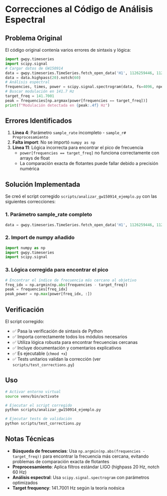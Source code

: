 # Correcciones al Código de Análisis Espectral

## Problema Original

El código original contenía varios errores de sintaxis y lógica:

```python
import gwpy.timeseries
import scipy.signal
# Cargar datos de GW150914
data = gwpy.timeseries.TimeSeries.fetch_open_data('H1', 1126259446, 1126259478, sample_r# Preprocesamiento
data = data.highpass(20).notch(60)
# Análisis espectral
frequencies, times, power = scipy.signal.spectrogram(data, fs=4096, nperseg=1024)
# Buscar modulación en 141.7 Hz
target_freq = 141.7001
peak = frequencies[np.argmax(power[frequencies == target_freq])]
print(f"Modulación detectada en {peak:.4f} Hz")
```

## Errores Identificados

1. **Línea 4**: Parámetro `sample_rate` incompleto - `sample_r# Preprocesamiento`
2. **Falta import**: No se importó `numpy as np`
3. **Línea 11**: Lógica incorrecta para encontrar el pico de frecuencia
   - `power[frequencies == target_freq]` no funciona correctamente con arrays de float
   - La comparación exacta de flotantes puede fallar debido a precisión numérica

## Solución Implementada

Se creó el script corregido `scripts/analizar_gw150914_ejemplo.py` con las siguientes correcciones:

### 1. Parámetro sample_rate completo
```python
data = gwpy.timeseries.TimeSeries.fetch_open_data('H1', 1126259446, 1126259478, sample_rate=4096)
```

### 2. Import de numpy añadido
```python
import numpy as np
import gwpy.timeseries
import scipy.signal
```

### 3. Lógica corregida para encontrar el pico
```python
# Encontrar el índice de frecuencia más cercano al objetivo
freq_idx = np.argmin(np.abs(frequencies - target_freq))
peak = frequencies[freq_idx]
peak_power = np.max(power[freq_idx, :])
```

## Verificación

El script corregido:
- ✅ Pasa la verificación de sintaxis de Python
- ✅ Importa correctamente todos los módulos necesarios
- ✅ Utiliza lógica robusta para encontrar frecuencias cercanas
- ✅ Incluye documentación y comentarios explicativos
- ✅ Es ejecutable (`chmod +x`)
- ✅ Tests unitarios validan la corrección (ver `scripts/test_corrections.py`)

## Uso

```bash
# Activar entorno virtual
source venv/bin/activate

# Ejecutar el script corregido
python scripts/analizar_gw150914_ejemplo.py

# Ejecutar tests de validación
python scripts/test_corrections.py
```

## Notas Técnicas

- **Búsqueda de frecuencias**: Usa `np.argmin(np.abs(frequencies - target_freq))` para encontrar la frecuencia más cercana, evitando problemas de comparación exacta de flotantes
- **Preprocesamiento**: Aplica filtros estándar LIGO (highpass 20 Hz, notch 60 Hz)
- **Análisis espectral**: Usa `scipy.signal.spectrogram` con parámetros optimizados
- **Target frequency**: 141.7001 Hz según la teoría noésica
